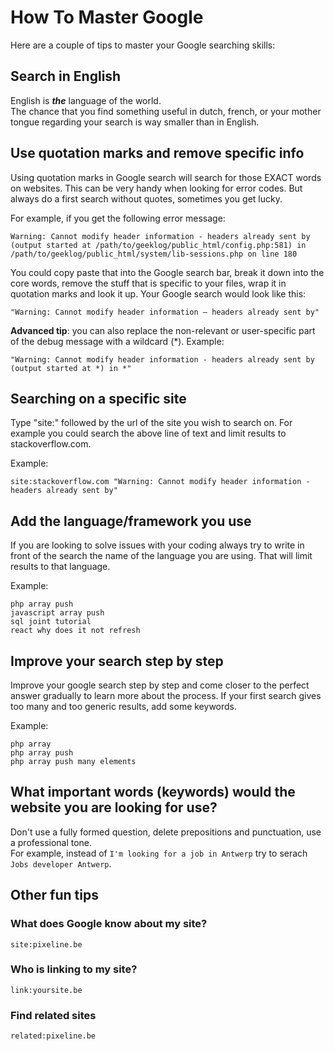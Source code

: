 # How To Master Google

Here are a couple of tips to master your Google searching skills:

## Search in English

English is **_the_** language of the world.  
The chance that you find something useful in dutch, french, or your mother tongue regarding your search is way smaller than in English.

## Use quotation marks and remove specific info

Using quotation marks in Google search will search for those EXACT words on websites. This can be very handy when looking for error codes. But always do a first search without quotes, sometimes you get lucky.

For example, if you get the following error message:

```
Warning: Cannot modify header information - headers already sent by (output started at /path/to/geeklog/public_html/config.php:581) in /path/to/geeklog/public_html/system/lib-sessions.php on line 180
```

You could copy paste that into the Google search bar, break it down into the core words, remove the stuff that is specific to your files,
wrap it in quotation marks and look it up. Your Google search would look like this:

```
"Warning: Cannot modify header information – headers already sent by"
```

**Advanced tip**: you can also replace the non-relevant or user-specific part of the debug message with a wildcard (\*). Example:

```
"Warning: Cannot modify header information - headers already sent by (output started at *) in *"
```

## Searching on a specific site

Type "site:" followed by the url of the site you wish to search on.
For example you could search the above line of text and limit results to stackoverflow.com.

Example:

```
site:stackoverflow.com "Warning: Cannot modify header information - headers already sent by"
```

## Add the language/framework you use

If you are looking to solve issues with your coding always try to write in front of the search the name of the language you are using. That will limit results to that language.

Example:

`php array push`  
`javascript array push`  
`sql joint tutorial`  
`react why does it not refresh`

## Improve your search step by step

Improve your google search step by step and come closer to the perfect answer gradually to learn more about the process. If your first search gives too many and too generic results, add some keywords.

Example:

```
php array
php array push
php array push many elements
```

## What important words (keywords) would the website you are looking for use?

Don't use a fully formed question, delete prepositions and punctuation, use a professional tone.  
For example, instead of `I'm looking for a job in Antwerp` try to serach `Jobs developer Antwerp`.

## Other fun tips

### What does Google know about my site?

```
site:pixeline.be
```

### Who is linking to my site?

```
link:yoursite.be
```

### Find related sites

```
related:pixeline.be
```
